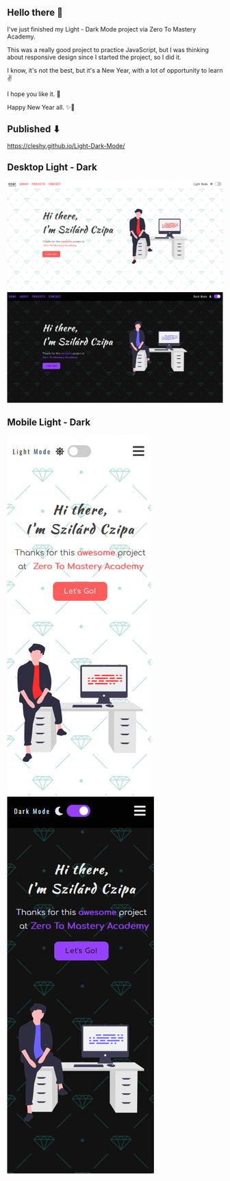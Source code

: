 ## Hello there 👋

I've just finished my Light - Dark Mode project via Zero To Mastery Academy.

This was a really good project to practice JavaScript, but I was thinking about responsive design since I started the project, so I did it.

I know, it's not the best, but it's a New Year, with a lot of opportunity to learn ✌

I hope you like it. 🚀

Happy New Year all. ✨🎉

## Published ⬇

<https://cleshy.github.io/Light-Dark-Mode/>

## Desktop Light - Dark

![Image of the project](/project-images/light-desktop.PNG "Project")
![Image of the project](/project-images/dark-desktop.PNG "Project")

## Mobile Light - Dark

![Image of the project](/project-images/mobile-light.PNG "Project")
![Image of the project](/project-images/mobile-dark.PNG "Project")
